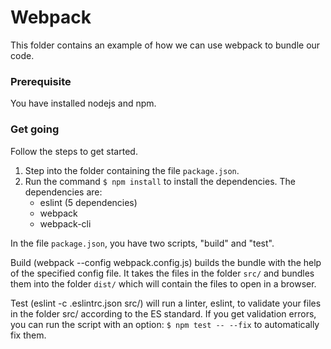 # Webpack

This folder contains an example of how we can use webpack to bundle our code.

### Prerequisite

You have installed nodejs and npm.



### Get going

Follow the steps to get started.

1. Step into the folder containing the file `package.json`.
1. Run the command `$ npm install` to install the dependencies. The dependencies are:
    * eslint (5 dependencies)
    * webpack
    * webpack-cli

In the file `package.json`, you have two scripts, "build" and "test".

Build (webpack --config webpack.config.js) builds the bundle with the help of the specified config file. It takes the files in the folder `src/` and bundles them into the folder `dist/` which will contain the files to open in a browser.

Test (eslint -c .eslintrc.json src/) will run a linter, eslint, to validate your files in the folder src/ according to the ES standard. If you get validation errors, you can run the script with an option: `$ npm test -- --fix` to automatically fix them.
